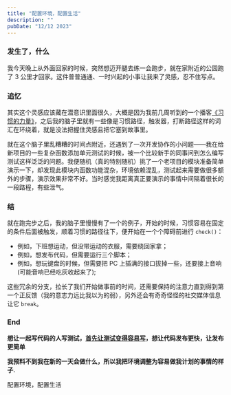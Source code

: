```yaml
---
title: "配置环境，配置生活"
description: ""
pubDate: "12/12 2023"
---
```


### 发生了，什么

我今天晚上从外面回家的时候，突然想迈开腿去练一会跑步，就在家附近的公园跑了 3 公里才回家。这件普普通通、一时兴起的小事让我来了灵感，忍不住写点。

### 追忆

其实这个灵感应该藏在潜意识里面很久，大概是因为我前几周听到的一个播客[《习惯的力量》](https://www.xiaoyuzhoufm.com/episode/6535563198b6450e1ca40e14)，之后我的脑子里就有一些像是习惯路径，触发器，打断路径这样的词汇在环绕着，就是没法把握住灵感且把它塞到故事里。

就在这个脑子里乱糟糟的时间点附近，还遇到了一次开发协作的小问题——我在给新项目的一些复杂函数添加单元测试的时候，被一个比较新手的同事问到怎么编写测试这样泛泛的问题。我便随机（真的特别随机）挑了一个老项目的模块准备简单演示一下，却发现此模块内函数功能混杂，环境依赖混乱，测试起来需要做很多额外的步骤，演示效果非常不好。当时感觉我距离真正要演示的事情中间隔着很长的一段路程，有些泄气。

### 结

就在跑完步之后，我的脑子里慢慢有了一个的例子，开始的时候，习惯容易在固定的条件后面被触发，顺着习惯的路径往下，便开始在一个个障碍前进行 `check()`：

- 例如，下班想运动，但没带运动的衣服，需要绕回家拿；
- 例如，想发布代码，但需要运行三个脚本；
- 例如，想玩键盘的时候，但需要把 PC 上插满的接口拔掉一些，还要接上音响(可能音响已经吃灰收起来了);

这些冗余的分支，拉长了我们开始做事前的时间，还需要保持的注意力直到得到第一个正反馈（我的意志力远比我以为的弱），另外还会有奇奇怪怪的社交媒体信息让它 `break`。

### End

**想让一起写代码的人写测试，[首先让测试变得容易写](https://twitter.com/tison1096/status/1526561786803019776?lang=zh-Hant)，想让代码发布更快，让发布更简单**

**我预料不到我在新的一天会做什么，所以我把环境调整为容易做我计划的事情的样子.**

配置环境，配置生活
